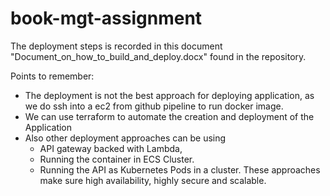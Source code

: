 # book-mgt-assignment

The deployment steps is recorded in this document "Document_on_how_to_build_and_deploy.docx" found in the repository.

Points to remember:
- The deployment is not the best approach for deploying application, as we do ssh into a ec2 from github pipeline to run docker image.
- We can use terraform to automate the creation and deployment of the Application
- Also other deployment approaches can be using 
    * API gateway backed with Lambda, 
    * Running the container in ECS Cluster.
    * Running the API as Kubernetes Pods in a cluster.
  These approaches make sure high availability, highly secure and scalable. 
